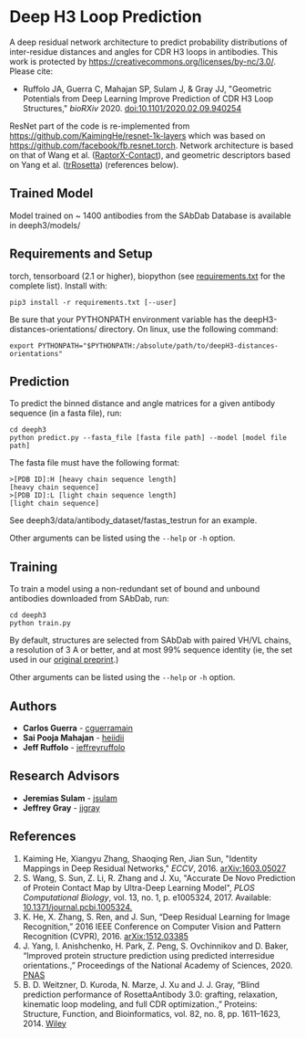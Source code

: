 # Deep H3 Loop Prediction
A deep residual network architecture to predict probability distributions of 
inter-residue distances and angles for CDR H3 loops in antibodies. This work is protected by https://creativecommons.org/licenses/by-nc/3.0/. Please cite:

* Ruffolo JA, Guerra C, Mahajan SP, Sulam J, & Gray JJ, "Geometric Potentials from Deep Learning Improve Prediction of CDR H3 Loop Structures," *bioRXiv* 2020. [doi:10.1101/2020.02.09.940254](https://doi.org/10.1101/2020.02.09.940254)

ResNet part of the code is re-implemented from https://github.com/KaimingHe/resnet-1k-layers which was based on \
https://github.com/facebook/fb.resnet.torch. Network architecture is based on that of Wang et al. ([RaptorX-Contact](https://github.com/j3xugit/RaptorX-Contact)), and geometric descriptors based on Yang et al. ([trRosetta](https://github.com/gjoni/trRosetta)) (references below).

## Trained Model 
Model trained on ~ 1400 antibodies from the SAbDab Database is available in
deeph3/models/

## Requirements and Setup
torch, tensorboard (2.1 or higher), biopython (see [requirements.txt](requirements.txt) for the complete list). Install with:
```
pip3 install -r requirements.txt [--user]
```

Be sure that your PYTHONPATH environment variable has the deepH3-distances-orientations/ directory. On linux, use the
following command:
```
export PYTHONPATH="$PYTHONPATH:/absolute/path/to/deepH3-distances-orientations"
```

## Prediction
To predict the binned distance and angle matrices for a given antibody sequence (in a fasta file), run:
```
cd deeph3
python predict.py --fasta_file [fasta file path] --model [model file path]
```
The fasta file must have the following format:
```
>[PDB ID]:H	[heavy chain sequence length]
[heavy chain sequence]
>[PDB ID]:L	[light chain sequence length]
[light chain sequence]
```
See deeph3/data/antibody_dataset/fastas_testrun for an example.

Other arguments can be listed using the `--help` or `-h` option.

## Training
To train a model using a non-redundant set of bound and unbound antibodies 
downloaded from SAbDab, run:
```
cd deeph3
python train.py 
```

By default, structures are selected from SAbDab with paired VH/VL chains, a resolution of 3 A or better, and at most 99% sequence identity (ie, the set used in our [original preprint](https://doi.org/10.1101/2020.02.09.940254).)

Other arguments can be listed using the `--help` or `-h` option.

## Authors
* **Carlos Guerra** - [cguerramain](https://github.com/cguerramain)
* **Sai Pooja Mahajan** - [heiidii](https://github.com/heiidii)
* **Jeff Ruffolo** - [jeffreyruffolo](https://github.com/jeffreyruffolo)

## Research Advisors
* **Jeremias Sulam** - [jsulam](https://github.com/jsulam)
* **Jeffrey Gray** - [jjgray](https://github.com/jjgray)

## References
1. Kaiming He, Xiangyu Zhang, Shaoqing Ren, Jian Sun, "Identity Mappings in Deep 
   Residual Networks," *ECCV*, 2016.
   [arXiv:1603.05027](https://arxiv.org/abs/1603.05027)
2. S. Wang, S. Sun, Z. Li, R. Zhang and J. Xu, "Accurate De Novo Prediction of 
   Protein Contact Map by Ultra-Deep Learning Model", *PLOS Computational 
   Biology*, vol. 13, no. 1, p. e1005324, 2017. Available:
   [10.1371/journal.pcbi.1005324.](https://journals.plos.org/ploscompbiol/article?id=10.1371/journal.pcbi.1005324)
3. K. He, X. Zhang, S. Ren, and J. Sun, “Deep Residual Learning for Image Recognition,” 
   2016 IEEE Conference on Computer Vision and Pattern Recognition (CVPR), 2016.
   [arXix:1512.03385](https://arxiv.org/abs/1512.03385)
4. J. Yang, I. Anishchenko, H. Park, Z. Peng, S. Ovchinnikov and D. Baker, 
   “Improved protein structure prediction using predicted interresidue orientations.,” 
   Proceedings of the National Academy of Sciences, 2020. 
   [PNAS](https://www.pnas.org/content/117/3/1496.short)
5. B. D. Weitzner, D. Kuroda, N. Marze, J. Xu and J. J. Gray, “Blind prediction 
   performance of RosettaAntibody 3.0: grafting, relaxation, kinematic loop modeling, 
   and full CDR optimization.,” Proteins: Structure, Function, and Bioinformatics, 
   vol. 82, no. 8, pp. 1611–1623, 2014.
   [Wiley](https://onlinelibrary.wiley.com/doi/full/10.1002/prot.24534)

